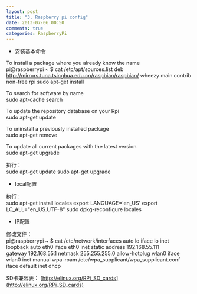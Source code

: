 ```yaml
---
layout: post
title: "3. Raspberry pi config"
date: 2013-07-06 00:50
comments: true
categories: RaspberryPi
---
```


*	安装基本命令

To install a package where you already know the name    
	pi@raspberrypi ~ $ cat  /etc/apt/sources.list
	deb http://mirrors.tuna.tsinghua.edu.cn/raspbian/raspbian/ wheezy main contrib non-free rpi
	sudo apt-get install <name of software>

To search for software by name    
	sudo apt-cache search <key word for search>

To update the repository database on your Rpi    
	sudo apt-get update

To uninstall a previously installed package    
	sudo apt-get remove <name of software to remove>

To update all current packages with the latest version    
	sudo apt-get upgrade

执行：    
	sudo apt-get update
	sudo apt-get upgrade

*	local配置

执行：    
	sudo apt-get install locales
	export LANGUAGE='en_US'
	export LC_ALL="en_US.UTF-8"
	sudo dpkg-reconfigure locales

*	IP配置

修改文件：    
	pi@raspberrypi ~ $ cat /etc/network/interfaces
	auto lo
	iface lo inet loopback
	auto eth0
	iface eth0 inet static
	address 192.168.55.111  
	gateway 192.168.55.1
	netmask 255.255.255.0
	allow-hotplug wlan0
	iface wlan0 inet manual
	wpa-roam /etc/wpa_supplicant/wpa_supplicant.conf
	iface default inet dhcp

SD卡兼容表： [http://elinux.org/RPi_SD_cards](http://elinux.org/RPi_SD_cards)
